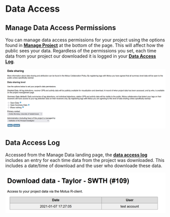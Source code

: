 # Data Access

## Manage Data Access Permissions

You can manage data access permissions for your project using the options found in [**Manage Project**](https://motus.org/data/project/) at the bottom of the page. This will affect how the public sees your data. Regardless of the permissions you set, each time data from your project our downloaded it is logged in your [**Data Access Log**](data-access.md#data-access-log).

![](<../.gitbook/assets/image (1) (1).png>)

## Data Access Log

Accessed from the Manage Data landing page, the [**data access log**](https://motus.org/data/accessSummary?projectID=109) includes an entry for each time data from the project was downloaded. This includes a date/time of download and the user who downloade these data.

![](<../.gitbook/assets/image (8) (1) (1).png>)

